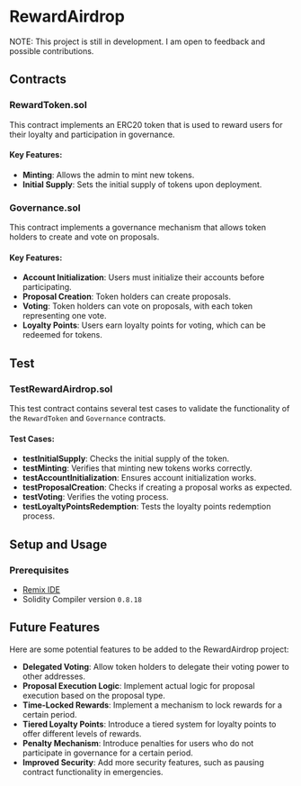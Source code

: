 # RewardAirdrop

NOTE: This project is still in development. I am open to feedback and possible contributions.

## Contracts

### RewardToken.sol

This contract implements an ERC20 token that is used to reward users for their loyalty and participation in governance.

#### Key Features:
- **Minting**: Allows the admin to mint new tokens.
- **Initial Supply**: Sets the initial supply of tokens upon deployment.

### Governance.sol

This contract implements a governance mechanism that allows token holders to create and vote on proposals.

#### Key Features:
- **Account Initialization**: Users must initialize their accounts before participating.
- **Proposal Creation**: Token holders can create proposals.
- **Voting**: Token holders can vote on proposals, with each token representing one vote.
- **Loyalty Points**: Users earn loyalty points for voting, which can be redeemed for tokens.

## Test

### TestRewardAirdrop.sol

This test contract contains several test cases to validate the functionality of the `RewardToken` and `Governance` contracts.

#### Test Cases:
- **testInitialSupply**: Checks the initial supply of the token.
- **testMinting**: Verifies that minting new tokens works correctly.
- **testAccountInitialization**: Ensures account initialization works.
- **testProposalCreation**: Checks if creating a proposal works as expected.
- **testVoting**: Verifies the voting process.
- **testLoyaltyPointsRedemption**: Tests the loyalty points redemption process.

## Setup and Usage

### Prerequisites

- [Remix IDE](https://remix.ethereum.org/)
- Solidity Compiler version `0.8.18`

## Future Features

Here are some potential features to be added to the RewardAirdrop project:

- **Delegated Voting**: Allow token holders to delegate their voting power to other addresses.
- **Proposal Execution Logic**: Implement actual logic for proposal execution based on the proposal type.
- **Time-Locked Rewards**: Implement a mechanism to lock rewards for a certain period.
- **Tiered Loyalty Points**: Introduce a tiered system for loyalty points to offer different levels of rewards.
- **Penalty Mechanism**: Introduce penalties for users who do not participate in governance for a certain period.
- **Improved Security**: Add more security features, such as pausing contract functionality in emergencies.

